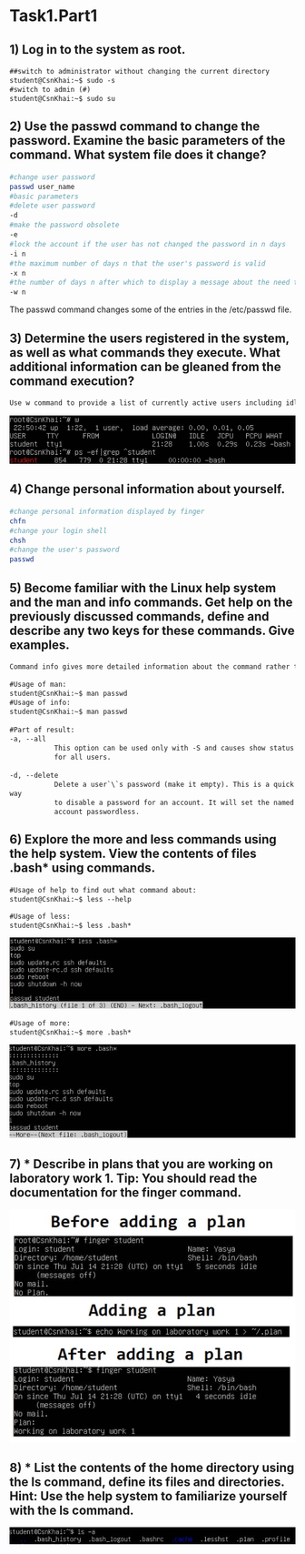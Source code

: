 # Task1.Part1 
## 1) Log in to the system as root.  
```console
##switch to administrator without changing the current directory
student@CsnKhai:~$ sudo -s
#switch to admin (#)
student@CsnKhai:~$ sudo su
```
## 2) Use the passwd command to change the password. Examine the basic parameters of the command. What system file does it change?
```bash
#change user password
passwd user_name
#basic parameters 
#delete user password
-d
#make the password obsolete
-e
#lock the account if the user has not changed the password in n days
-i n 
#the maximum number of days n that the user's password is valid
-x n
#the number of days n after which to display a message about the need to change the password 
-w n 
```
The passwd command changes some of the entries in the /etc/passwd file.

## 3) Determine the users registered in the system, as well as what commands they execute. What additional information can be gleaned from the command execution?
```bash
Use w command to provide a list of currently active users including idle time and what command they most recently ran. Or for currently logged in users, you can also use commands like ps -ef | grep ^username to see what commands and processes a user is currently running.
```
<img id="theImage" src="./pictures/login.jpg">

## 4) Change personal information about yourself.
```bash
#change personal information displayed by finger
chfn
#change your login shell
chsh
#change the user's password
passwd
```

## 5) Become familiar with the Linux help system and the man and info commands. Get help on the previously discussed commands, define and describe any two keys for these commands. Give examples. 
```bash
Command info gives more detailed information about the command rather than man.
```

```console
#Usage of man:
student@CsnKhai:~$ man passwd
#Usage of info:
student@CsnKhai:~$ man passwd

#Part of result:
-a, --all
           This option can be used only with -S and causes show status
           for all users.

-d, --delete
           Delete a user`\`s password (make it empty). This is a quick way
           to disable a password for an account. It will set the named
           account passwordless.

```

## 6) Explore the more and less commands using the help system. View the contents of files .bash* using commands. 
```console
#Usage of help to find out what command about:
student@CsnKhai:~$ less --help
```
```console
#Usage of less:
student@CsnKhai:~$ less .bash*
```
<img id="theImage" src="./pictures/less.jpg">

```console
#Usage of more:
student@CsnKhai:~$ more .bash*
```
<img id="theImage" src="./pictures/more.jpg">

## 7) * Describe in plans that you are working on laboratory work 1. Tip: You should read the documentation for the finger command. 
<img id="theImage" src="./pictures/finger.jpg">

## 8) * List the contents of the home directory using the ls command, define its files and directories. Hint: Use the help system to familiarize yourself with the ls command.
<img id="theImage" src="./pictures/ls.jpg">